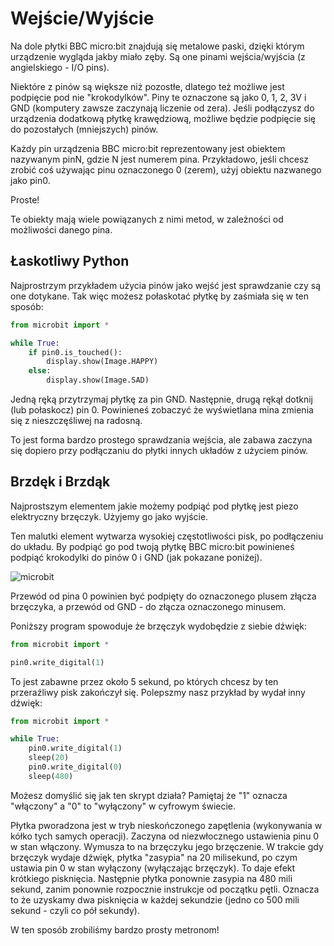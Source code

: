 # Wejście/Wyjście

Na dole płytki BBC micro:bit znajdują się metalowe paski,
dzięki
którym urządzenie wygląda jakby miało zęby.
Są one pinami wejścia/wyjścia
(z angielskiego - I/O pins).

Niektóre z pinów są większe niż pozostłe, dlatego
też możliwe jest
podpięcie pod nie "krokodylków".
Piny te oznaczone są jako 0,
1, 2, 3V i GND (komputery zawsze
zaczynają liczenie od zera).
Jeśli podłączysz
do urządzenia dodatkową płytkę krawędziową, możliwe
będzie podpięcie się
do
pozostałych (mniejszych) pinów.

Każdy pin urządzenia BBC micro:bit
reprezentowany jest obiektem
nazywanym pinN, gdzie N jest numerem pina.
Przykładowo, jeśli chcesz zrobić coś używając pinu oznaczonego 0
(zerem), użyj
obiektu nazwanego jako pin0.

Proste!

Te obiekty mają wiele powiązanych z nimi
metod, w zależności od
możliwości danego pina.

## Łaskotliwy Python
Najprostrzym przykładem użycia pinów jako wejść jest sprawdzanie czy
są one
dotykane.
Tak więc możesz połaskotać płytkę by zaśmiała się w ten sposób:

```python
from microbit import *

while True:
    if pin0.is_touched():
        display.show(Image.HAPPY)
    else:
        display.show(Image.SAD)
```

Jedną ręką przytrzymaj płytkę za pin GND. Następnie, drugą rękął
dotknij (lub
połaskocz) pin 0.
Powinieneś zobaczyć że wyświetlana mina zmienia się z
nieszczęśliwej na radosną.

To jest forma bardzo prostego sprawdzania wejścia,
ale zabawa zaczyna
się dopiero przy podłączaniu
do płytki innych układów z
użyciem pinów.

## Brzdęk i Brzdąk

Najprostszym elementem jakie możemy podpiąć
pod płytkę jest piezo
elektryczny brzęczyk.  Użyjemy go jako wyjście.

Ten
malutki element wytwarza wysokiej częstotliwości pisk, po
podłączeniu do układu.
By podpiąć go pod twoją płytkę BBC micro:bit powinieneś podpiąć
krokodylki do
pinów 0 i GND (jak pokazane poniżej).

![microbit][microbit]

[microbit]:
https://github.com/plpug/Microbit/raw/master/chapter08/img/pin0-gnd.png
"microbit"

Przewód od pina 0 powinien być podpięty do oznaczonego plusem złącza
brzęczyka, a przewód od GND - do złącza oznaczonego minusem.

Poniższy program
spowoduje że brzęczyk wydobędzie z siebie dźwięk:

```python
from microbit import *

pin0.write_digital(1)
```

To jest zabawne przez około 5 sekund, po których chcesz by ten
przeraźliwy pisk
zakończył się.
Polepszmy nasz przykład by wydał inny dźwięk:

```python
from microbit import *

while True:
    pin0.write_digital(1)
    sleep(20)
    pin0.write_digital(0)
    sleep(480)
```

Możesz domyślić się jak ten skrypt działa? Pamiętaj że "1" oznacza
"włączony" a
"0" to "wyłączony" w cyfrowym świecie.

Płytka pworadzona jest w tryb
nieskończonego zapętlenia (wykonywania w
kółko tych samych operacji).
Zaczyna od
niezwłocznego ustawienia pinu 0 w stan włączony.  Wymusza
to na brzęczyku jego
brzęczenie.
W trakcie gdy brzęczyk wydaje dźwięk, płytka "zasypia" na 20
milisekund, po czym ustawia pin 0 w stan
wyłączony (wyłączając brzęczyk). To
daje efekt krótkiego pisknięcia.
Następnie płytka ponownie zasypia
na 480 mili
sekund, zanim ponownie rozpocznie instrukcje od początku
pętli. Oznacza to że
uzyskamy dwa pisknięcia
w każdej sekundzie (jedno co 500 mili sekund - czyli co
pół sekundy).

W ten sposób zrobiliśmy bardzo prosty metronom!
